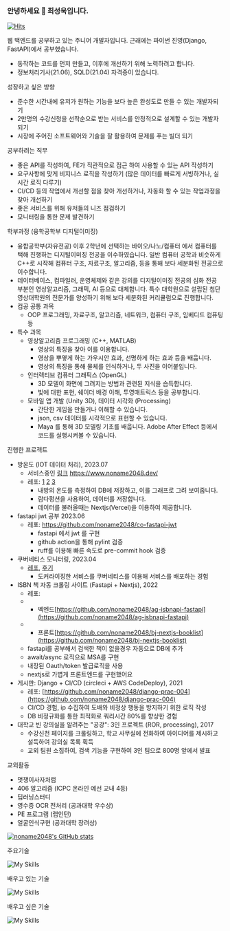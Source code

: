 ### 안녕하세요 👋 최성욱입니다.

[![Hits](https://hits.seeyoufarm.com/api/count/incr/badge.svg?url=https%3A%2F%2Fgithub.com%2Fnoname2048&count_bg=%2379C83D&title_bg=%23555555&icon=&icon_color=%23E7E7E7&title=hits&edge_flat=false)](https://hits.seeyoufarm.com)

웹 백엔드를 공부하고 있는 주니어 개발자입니다.
근래에는 파이썬 진영(Django, FastAPI)에서 공부했습니다.

* 동작하는 코드를 먼저 만들고, 이후에 개선하기 위해 노력하려고 합니다.
* 정보처리기사(21.06), SQLD(21.04) 자격증이 있습니다.
  
성장하고 싶은 방향
* 준수한 시간내에 유저가 원하는 기능을 보다 높은 완성도로 만들 수 있는 개발자되기
* 2만명의 수강신청을 선착순으로 받는 서비스를 안정적으로 설계할 수 있는 개발자되기
* 시장에 주어진 소프트웨어와 기술을 잘 활용하여 문제를 푸는 빌더 되기 

공부하려는 직무
* 좋은 API를 작성하여, FE가 직관적으로 접근 하여 사용할 수 있는 API 작성하기
* 요구사항에 맞게 비지니스 로직을 작성하기 (많은 데이터를 빠르게 서빙하거나, 실시간 로직 다루기)
* CI/CD 등의 작업에서 개선할 점을 찾아 개선하거나, 자동화 할 수 있는 작업과정을 찾아 개선하기
* 좋은 서비스를 위해 유저들의 니즈 점검하기
* 모니터링을 통한 문제 발견하기

학부과정 (융학공학부 디지털이미징)
* 융합공학부(자유전공) 이후 2학년에 선택하는 바이오/나노/컴퓨터 에서 컴퓨터를 택해 진행하는 디지털이미징 전공을 이수하였습니다. 일반 컴퓨터 공학과 비슷하게 C++로 시작해 컴퓨터 구조, 자료구조, 알고리즘, 등을 통해 보다 세분화된 전공으로 이수합니다.
* 데이터베이스, 컴파일러, 운영체제와 같은 강의를 디지털이미징 전공의 심화 전공 부분인 영상알고리즘, 그래픽, AI 등으로 대체합니다.  특수 대학원으로 설립된 첨단영상대학원의 전문가를 양성하기 위해 보다 세분화된 커리큘럼으로 진행합니다. 
* 컴공 공통 과목
  - OOP 프로그래밍, 자료구조, 알고리즘, 네트워크, 컴퓨터 구조, 임베디드 컴퓨팅 등
* 특수 과목
  - 영상알고리즘 프로그래밍 (C++, MATLAB)
    - 영상의 특징을 찾아 이를 이용합니다.
    - 영상을 뿌옇게 하는 가우시안 효과, 선명하게 하는 효과 등을 배웁니다.
    - 영상의 특징을 통해 물체를 인식하거나, 두 사진을 이어붙입니다.
  - 인터렉티브 컴퓨터 그래픽스 (OpenGL)
    - 3D 모델이 화면에 그려지는 방법과 관련된 지식을 습득합니다.
    - 빛에 대한 표현, 쉐이더 배경 이해, 투영매트릭스 등을 공부합니다.
  - 모바일 앱 개발 (Unity 3D), 데이터 시각화 (Processing)
    - 간단한 게임을 만들거나 이해할 수 있습니다.
    - json, csv 데이터를 시각적으로 표현할 수 있습니다.
    - Maya 를 통해 3D 모델링 기초를 배웁니다. Adobe After Effect 등에서 코드를 실행시켜볼 수 있습니다.

진행한 프로젝트
* 방온도 (IOT 데이터 처리), 2023.07
  * 서비스중인 [링크](https://www.noname2048.dev/) https://www.noname2048.dev/
  * 레포: [1](https://github.com/noname2048/cp-react-to-t3) [2](https://github.com/noname2048/cj-rasp) [3](https://github.com/noname2048/ci-aws-lambda)
    * 내방의 온도를 측정하여 DB에 저장하고, 이를 그래프로 그려 보여줍니다.
    * 람다펑션을 사용하여, 데이터를 저장합니다.
    * 데이터를 불러올때는 Nextjs(Vercel)을 이용하여 제공합니다.
* fastapi jwt 공부 2023.06
  * 레포: https://github.com/noname2048/co-fastapi-jwt
    * fastapi 에서 jwt 를 구현
    * github action을 통해 pylint 검증
    * ruff를 이용해 빠른 속도로 pre-commit hook 검증  
* 쿠버네티스 모니터링, 2023.04
  *  [레포](https://github.com/noname2048/ce-numble-k8s-monitoring), [후기](https://velog.io/@noname2048/%EB%84%98%EB%B8%94-%EB%94%A5%EB%8B%A4%EC%9D%B4%EB%B8%8C-%ED%9B%84%EA%B8%B0)
     * 도커라이징한 서비스를 쿠버네티스를 이용해 서비스를 배포하는 경험 
* ISBN 책 자동 크롤링 사이트 (Fastapi + Nextjs), 2022
  * 레포: 
  * * 벡엔드[https://github.com/noname2048/ag-isbnapi-fastapi](https://github.com/noname2048/ag-isbnapi-fastapi)
  * * 프론트[https://github.com/noname2048/bj-nextjs-booklist](https://github.com/noname2048/bj-nextjs-booklist)
  * fastapi를 공부해서 검색한 책이 없을경우 자동으로 DB에 추가
  * await/async 로직으로 MSA를 구현
  * 내장된 Oauth/token 발급로직을 사용
  * nextjs로 가볍게 프론트엔드를 구현했어요
* 게시판: Django + CI/CD (circleci + AWS CodeDeploy), 2021
  * 레포: [https://github.com/noname2048/django-prac-004](https://github.com/noname2048/django-prac-004)
  * CI/CD 경험, ip 수집하여 도배와 비정상 행동을 방지하기 위한 로직 작성
  * DB 비정규화를 통한 최적화로 쿼리시간 80%를 향상한 경험
* 대학교 빈 강의실을 알려주는 "공강": 3인 프로젝트 (ROR, processing), 2017
  * 수강신천 페이지를 크롤링하고, 학교 사무실에 전화하여 아이디어를 제시하고 설득하여 강의실 목록 획득 
  * 교외 팀원 소집하여, 검색 기능을 구현하여 3인 팀으로 800명 앞에서 발표

교외활동
* 멋쟁이사자처럼
* 406 알고리즘 (ICPC 온라인 예선 교내 4등)
* 딥러닝스터디
* 영수증 OCR 전처리 (공과대학 우수상)
* PE 프로그램 (랩인턴)
* 얼굴인식구현 (공과대학 장려상)

[![noname2048's GitHub stats](https://github-readme-stats.vercel.app/api?username=noname2048)](https://github.com/anuraghazra/github-readme-stats)

주요기술

![My Skills](https://skillicons.dev/icons?i=django,py,fastapi)

배우고 있는 기술

![My Skills](https://skillicons.dev/icons?i=postgres,docker,kubernetes,githubactions,react)

배우고 싶은 기술

![My Skills](https://skillicons.dev/icons?i=ts,nestjs,nextjs,neovim,rust)

<!--
**noname2048/noname2048** is a ✨ _special_ ✨ repository because its `README.md` (this file) appears on your GitHub profile.

Here are some ideas to get you started:

- 🔭 I’m currently working on ...
- 🌱 I’m currently learning ...
- 👯 I’m looking to collaborate on ...
- 🤔 I’m looking for help with ...
- 💬 Ask me about ...
- 📫 How to reach me: ...
- 😄 Pronouns: ...
- ⚡ Fun fact: ...
-->
